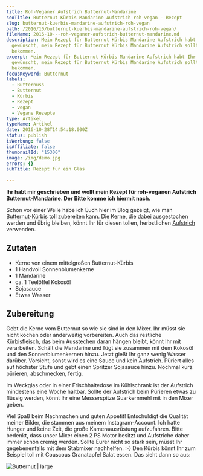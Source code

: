 ```yaml
---
title: Roh-Veganer Aufstrich Butternut-Mandarine
seoTitle: Butternut Kürbis Mandarine Aufstrich roh-vegan - Rezept
slug: butternut-kuerbis-mandarine-aufstrich-roh-vegan
path: /2016/10/butternut-kuerbis-mandarine-aufstrich-roh-vegan/
fileName: 2016-10---roh-veganer-aufstrich-butternut-mandarine.md
description: Mein Rezept für Butternut Kürbis Mandarine Aufstrich habt Ihr Euch
  gewünscht, mein Rezept für Butternut Kürbis Mandarine Aufstrich sollt Ihr
  bekommen.
excerpt: Mein Rezept für Butternut Kürbis Mandarine Aufstrich habt Ihr Euch
  gewünscht, mein Rezept für Butternut Kürbis Mandarine Aufstrich sollt Ihr
  bekommen.
focusKeyword: Butternut
labels:
  - Butternuss
  - Butternut
  - Kürbis
  - Rezept
  - vegan
  - Vegane Rezepte
type: Artikel
typeName: Artikel
date: 2016-10-28T14:54:18.000Z
status: publish
isWerbung: false
isAffiliate: false
thumbnailId: "15300"
image: /img/demo.jpg
errors: {}
subTitle: Rezept für ein Glas
  
---
```


**Ihr habt mir geschrieben und wollt mein Rezept für roh-veganen Aufstrich
Butternut-Mandarine. Der Bitte komme ich hiermit nach.**

Schon vor einer Weile habe ich Euch hier im Blog gezeigt, wie man
[Butternut-Kürbis](/2014/09/butternusskurbis-aus-dem-ofen/) toll zubereiten
kann. Die Kerne, die dabei ausgestochen werden und übrig bleiben, könnt Ihr für
diesen tollen, herbstlichen
[Aufstrich](/2015/09/diy-paranuss-tomaten-brotaufstrich/) verwenden.

## Zutaten

- Kerne von einem mittelgroßen Butternut-Kürbis
- 1 Handvoll Sonnenblumenkerne
- 1 Mandarine
- ca. 1 Teelöffel Kokosöl
- Sojasauce
- Etwas Wasser

## Zubereitung

Gebt die Kerne vom Butternut so wie sie sind in den Mixer. Ihr müsst sie nicht
kochen oder anderweitig vorbereiten. Auch das restliche Kürbisfleisch, das beim
Ausstechen daran hängen bleibt, könnt Ihr mit verarbeiten. Schält die Mandarine
und fügt sie zusammen mit dem Kokosöl und den Sonnenblumenkernen hinzu. Jetzt
gießt Ihr ganz wenig Wasser darüber. Vorsicht, sonst wird es eine Sauce und kein
Aufstrich. Püriert alles auf höchster Stufe und gebt einen Spritzer Sojasauce
hinzu. Nochmal kurz pürieren, abschmecken, fertig.

Im Weckglas oder in einer Frischhaltedose im Kühlschrank ist der Aufstrich
mindestens eine Woche haltbar. Sollte der Aufstrich beim Pürieren etwas zu
flüssig werden, könnt Ihr eine Messerspitze Guarkernmehl mit in den Mixer geben.

Viel Spaß beim Nachmachen und guten Appetit! Entschuldigt die Qualität meiner
Bilder, die stammen aus meinem Instagram-Account. Ich hatte Hunger und keine
Zeit, die große Kameraausrüstung aufzufahren. Bitte bedenkt, dass unser Mixer
einen 2 PS Motor besitzt und Aufstriche daher immer schön cremig werden. Sollte
Eurer nicht so stark sein, müsst Ihr gegebenenfalls mit dem Stabmixer
nachhelfen. :-) Den Kürbis könnt Ihr zum Beispiel toll mit Couscous Granatapfel
Salat essen. Das sieht dann so aus:

![Butternut | large](http://cardamonchai.com/wp-content/uploads/2016/10/IMG_0061-800x800.jpg)

  